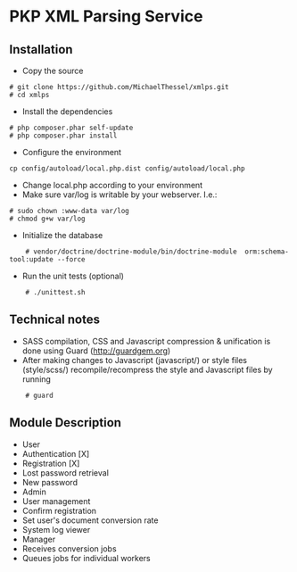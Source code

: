 PKP XML Parsing Service
=======================

Installation
------------
* Copy the source

```
# git clone https://github.com/MichaelThessel/xmlps.git
# cd xmlps
```
* Install the dependencies

```
# php composer.phar self-update
# php composer.phar install
```
* Configure the environment

```
cp config/autoload/local.php.dist config/autoload/local.php
```
* Change local.php according to your environment
* Make sure var/log is writable by your webserver. I.e.:

```
# sudo chown :www-data var/log
# chmod g+w var/log
```

* Initialize the database

```
    # vendor/doctrine/doctrine-module/bin/doctrine-module  orm:schema-tool:update --force
```
* Run the unit tests (optional)

```
    # ./unittest.sh
```

Technical notes
---------------
* SASS compilation, CSS and Javascript compression & unification is done using Guard (http://guardgem.org)
* After making changes to Javascript (javascript/) or style files (style/scss/) recompile/recompress the style and Javascript files by running

```
    # guard
```

Module Description
------------------
* User
 * Authentication [X]
 * Registration [X]
 * Lost password retrieval
 * New password
* Admin
 * User management
  * Confirm registration
  * Set user's document conversion rate
  * System log viewer
* Manager
 * Receives conversion jobs
 * Queues jobs for individual workers
